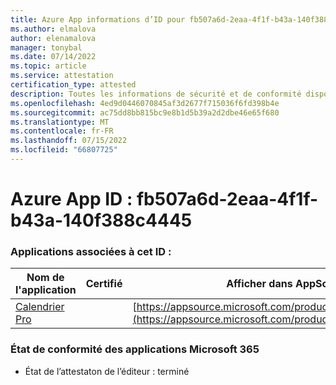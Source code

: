 ```yaml
---
title: Azure App informations d’ID pour fb507a6d-2eaa-4f1f-b43a-140f388c4445
ms.author: elmalova
author: elenamalova
manager: tonybal
ms.date: 07/14/2022
ms.topic: article
ms.service: attestation
certification_type: attested
description: Toutes les informations de sécurité et de conformité disponibles pour fb507a6d-2eaa-4f1f-b43a-140f388c4445.
ms.openlocfilehash: 4ed9d0446070845af3d2677f715036f6fd398b4e
ms.sourcegitcommit: ac75dd8bb815bc9e8b1d5b39a2d2dbe46e65f680
ms.translationtype: MT
ms.contentlocale: fr-FR
ms.lasthandoff: 07/15/2022
ms.locfileid: "66807725"
---
```

# <a name="azure-app-id-fb507a6d-2eaa-4f1f-b43a-140f388c4445"></a>Azure App ID : fb507a6d-2eaa-4f1f-b43a-140f388c4445


### <a name="apps-associated-with-this-id"></a>Applications associées à cet ID :
| **Nom de l'application** | **Certifié** | **Afficher dans AppSource** |
|--------------|---------------|-----------------------|
| [Calendrier Pro](../forward/WA200002152.md) |  | [https://appsource.microsoft.com/product/office/WA200002152](https://appsource.microsoft.com/product/office/WA200002152) |

### <a name="microsoft-365-app-compliance-status"></a>État de conformité des applications Microsoft 365
- État de l’attestaton de l’éditeur : terminé
